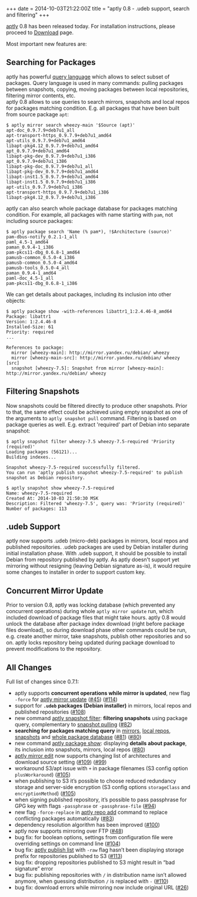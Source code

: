 +++
date = 2014-10-03T21:22:00Z
title = "aptly 0.8 - .udeb support, search and filtering"
+++

[aptly](http://www.aptly.info) 0.8 has been released today.
For installation instructions, please proceed to [Download](http://www.aptly.info#download) page.

Most important new features are:

Searching for Packages
----------------------

aptly has powerful [query language](http://www.aptly.info/doc/feature/query)
which allows to select subset of packages. Query language is used
in many commands: pulling packages between snapshots, copying, moving packages
between local repositories, filtering mirror contents, etc. \
aptly 0.8 allows to use queries to search mirrors, snapshots and local repos
for packages matching condition. E.g. all packages that have been built
from source package `apt`:

    $ aptly mirror search wheezy-main '$Source (apt)'
    apt-doc_0.9.7.9+deb7u1_all
    apt-transport-https_0.9.7.9+deb7u1_amd64
    apt-utils_0.9.7.9+deb7u1_amd64
    libapt-pkg4.12_0.9.7.9+deb7u1_amd64
    apt_0.9.7.9+deb7u1_amd64
    libapt-pkg-dev_0.9.7.9+deb7u1_i386
    apt_0.9.7.9+deb7u1_i386
    libapt-pkg-doc_0.9.7.9+deb7u1_all
    libapt-pkg-dev_0.9.7.9+deb7u1_amd64
    libapt-inst1.5_0.9.7.9+deb7u1_amd64
    libapt-inst1.5_0.9.7.9+deb7u1_i386
    apt-utils_0.9.7.9+deb7u1_i386
    apt-transport-https_0.9.7.9+deb7u1_i386
    libapt-pkg4.12_0.9.7.9+deb7u1_i386

aptly can also search whole package database for packages matching condition. For
example, all packages with name starting with `pam`, not including source packages:

    $ aptly package search 'Name (% pam*), !$Architecture (source)'
    pam-dbus-notify_0.2.1-1_all
    paml_4.5-1_amd64
    paman_0.9.4-1_i386
    pam-pkcs11-dbg_0.6.8-1_amd64
    pamusb-common_0.5.0-4_i386
    pamusb-common_0.5.0-4_amd64
    pamusb-tools_0.5.0-4_all
    paman_0.9.4-1_amd64
    paml-doc_4.5-1_all
    pam-pkcs11-dbg_0.6.8-1_i386

We can get details about packages, including its inclusion into other objects:

    $ aptly package show -with-references libattr1_1:2.4.46-8_amd64
    Package: libattr1
    Version: 1:2.4.46-8
    Installed-Size: 61
    Priority: required
    ...

    References to package:
      mirror [wheezy-main]: http://mirror.yandex.ru/debian/ wheezy
      mirror [wheezy-main-src]: http://mirror.yandex.ru/debian/ wheezy [src]
      snapshot [wheezy-7.5]: Snapshot from mirror [wheezy-main]: http://mirror.yandex.ru/debian/ wheezy


Filtering Snapshots
-------------------

Now snapshots could be filtered directly to produce other snapshots. Prior to that,
the same effect could be achieved using empty snapshot as one of the arguments
to `aptly snapshot pull` command. Filtering is based on package queries as well.
E.g. extract 'required' part of Debian into separate snapshot:

    $ aptly snapshot filter wheezy-7.5 wheezy-7.5-required 'Priority (required)'
    Loading packages (56121)...
    Building indexes...

    Snapshot wheezy-7.5-required successfully filtered.
    You can run 'aptly publish snapshot wheezy-7.5-required' to publish snapshot as Debian repository.

    $ aptly snapshot show wheezy-7.5-required
    Name: wheezy-7.5-required
    Created At: 2014-10-03 21:50:30 MSK
    Description: Filtered 'wheezy-7.5', query was: 'Priority (required)'
    Number of packages: 113

.udeb Support
-------------

aptly now supports .udeb (micro-deb) packages in mirrors, local repos and published repositories.
.udeb packages are used by Debian installer during initial installation phase. With .udeb support,
it should be possible to install Debian from repository published by aptly. As aptly doesn't support
yet mirroring without resigning (leaving Debian signature as-is), it would require some changes to installer
in order to support custom key.


Concurrent Mirror Update
------------------------

Prior to version 0.8, aptly was locking database (which prevented any concurrent operations)
during whole `aptly mirror update` run, which included
download of package files that might take hours. aptly 0.8 would unlock the database
after package index download (right before package files download), so during download phase
other commands could be run, e.g. create another mirror, take snapshots, publish other repositories
and so on. aptly locks repository being updated during package download to prevent modifications
to the repository.

All Changes
-----------

Full list of changes since 0.7.1:

<ul>
  <li>aptly supports <strong>concurrent operations while mirror is updated</strong>, new flag
  <code>-force</code> for <a href="http://www.aptly.info/doc/aptly/mirror/update/">aptly mirror update</a>
  (<a href="https://github.com/aptly-dev/aptly/issues/45">#45</a>) (<a href="https://github.com/aptly-dev/aptly/issues/114">#114</a>)</li>
  <li>support for <strong><code>.udeb</code> packages (Debian installer)</strong> in mirrors, local repos and
  published repositories
  (<a href="https://github.com/aptly-dev/aptly/issues/108">#108</a>)</li>
  <li>new command <a href="http://www.aptly.info/doc/aptly/snapshot/filter">aptly snapshot filter</a>:
  <strong>filtering snapshots</strong> using package query, complementary
  to <a href="http://www.aptly.info/doc/aptly/snapshot/pull/">snapshot pulling</a>
  (<a href="https://github.com/aptly-dev/aptly/issues/82">#82</a>)</li>
  <li><strong>searching for packages matching query</strong> in
  <a href="http://www.aptly.info/doc/aptly/mirror/search">mirrors</a>,
  <a href="http://www.aptly.info/doc/aptly/repo/search">local repos</a>,
  <a href="http://www.aptly.info/doc/aptly/snapshot/search">snapshots</a> and
  <a href="http://www.aptly.info/doc/aptly/package/search">whole package database</a>
  (<a href="https://github.com/aptly-dev/aptly/issues/81">#81</a>)
  (<a href="https://github.com/aptly-dev/aptly/issues/80">#80</a>)</li>
  <li>new command <a href="http://www.aptly.info/doc/aptly/package/show/">aptly package show</a>:
  displaying <strong>details about package</strong>, its inclusion into snapshots,
  mirrors, local repos
  (<a href="https://github.com/aptly-dev/aptly/issues/80">#80</a>)</li>
  <li><a href="http://www.aptly.info/doc/aptly/mirror/edit/">aptly mirror edit</a> now supports changing list of architectures
  and download source setting
  (<a href="https://github.com/aptly-dev/aptly/issues/109">#109</a>)
  (<a href="https://github.com/aptly-dev/aptly/issues/99">#99</a>)</li>
  <li>workaround S3/apt issue with <code>+</code> in package filenames
  (S3 config option <code>plusWorkaround</code>)
  (<a href="https://github.com/aptly-dev/aptly/issues/105">#105</a>)</li>
  <li>when publishing to S3 it&rsquo;s possible to choose reduced redundancy storage and
  server-side encryption (S3 config options <code>storageClass</code> and <code>encryptionMethod</code>)
  (<a href="https://github.com/aptly-dev/aptly/issues/105">#105</a>)</li>
  <li>when signing published repository, it&rsquo;s possible to pass passphrase
  for GPG key with flags <code>-passphrase</code> or <code>-passphrase-file</code>
  (<a href="https://github.com/aptly-dev/aptly/issues/194">#94</a>)</li>
  <li>new flag <code>-force-replace</code> in <a href="http://www.aptly.info/doc/aptly/repo/add/">aptly repo add</a> command
  to replace conflicting packages automatically
  (<a href="https://github.com/aptly-dev/aptly/issues/83">#83</a>)</li>
  <li>dependency resolution algorithm has been improved
  (<a href="https://github.com/aptly-dev/aptly/issues/100">#100</a>)</li>
  <li>aptly now supports mirroring over FTP
  (<a href="https://github.com/aptly-dev/aptly/issues/48">#48</a>)</li>
  <li>bug fix: for boolean options, settings
  from configuration file were overriding settings on command line
  (<a href="https://github.com/aptly-dev/aptly/issues/104">#104</a>)</li>
  <li>bug fix: <a href="http://www.aptly.info/doc/aptly/publish/list/">aptly publish list</a> with <code>-raw</code> flag
  hasn&rsquo;t been displaying storage prefix for repositories published to S3
  (<a href="https://github.com/aptly-dev/aptly/issues/113">#113</a>)</li>
  <li>bug fix: dropping repositories published to S3 might result in &ldquo;bad signature&rdquo; error</li>
  <li>bug fix: publishing repositories with <code>/</code> in distribution name isn&rsquo;t allowed anymore,
  when guessing distribution <code>/</code> is replaced with <code>-</code>
  (<a href="https://github.com/aptly-dev/aptly/issues/110">#110</a>)</li>
  <li>bug fix: download errors while mirroring now include original
  URL
  (<a href="https://github.com/aptly-dev/aptly/issues/26">#26</a>)</li>
</ul>

